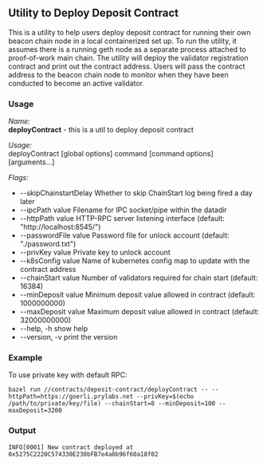 ## Utility to Deploy Deposit Contract

This is a utility to help users deploy deposit contract for running their own beacon chain node in a local containerized set up. To run the utility, it assumes there is a running geth node as a separate process attached to proof-of-work main chain. The utility will deploy the validator registration contract and print out the contract address. Users will pass the contract address to the beacon chain node to monitor when they have been conducted to become an active validator.

### Usage

*Name:*  
   **deployContract** - this is a util to deploy deposit contract

*Usage:*  
   deployContract [global options] command [command options] [arguments...]

*Flags:*  
- --skipChainstartDelay    Whether to skip ChainStart log being fired a day later
- --ipcPath value          Filename for IPC socket/pipe within the datadir
- --httpPath value         HTTP-RPC server listening interface (default: "http://localhost:8545/")
- --passwordFile value     Password file for unlock account (default: "./password.txt")
- --privKey value          Private key to unlock account
- --k8sConfig value        Name of kubernetes config map to update with the contract address
- --chainStart value       Number of validators required for chain start (default: 16384)
- --minDeposit value       Minimum deposit value allowed in contract (default: 1000000000)
- --maxDeposit value       Maximum deposit value allowed in contract (default: 32000000000)
- --help, -h               show help
- --version, -v            print the version

### Example

To use private key with default RPC:

```
bazel run //contracts/deposit-contract/deployContract -- --httpPath=https://goerli.prylabs.net --privKey=$(echo /path/to/private/key/file) --chainStart=8 --minDeposit=100 --maxDeposit=3200
```


### Output

```
INFO[0001] New contract deployed at 0x5275C2220C574330E230bFB7e4a0b96f60a18f02 
```
